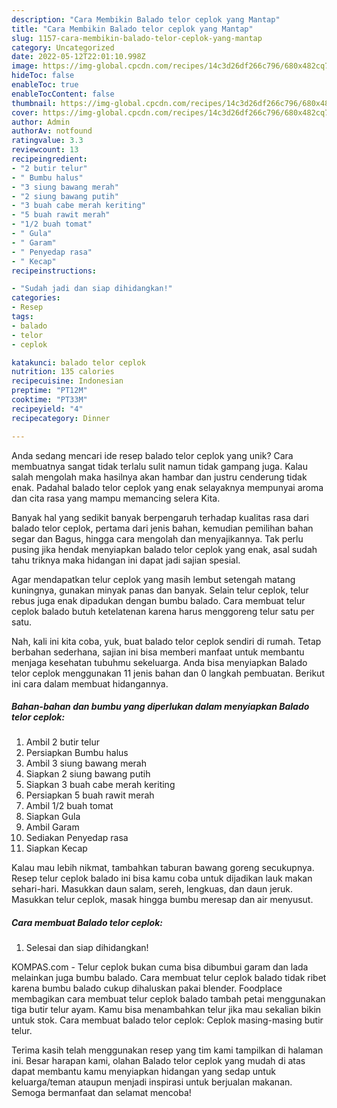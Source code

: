 ```yaml
---
description: "Cara Membikin Balado telor ceplok yang Mantap"
title: "Cara Membikin Balado telor ceplok yang Mantap"
slug: 1157-cara-membikin-balado-telor-ceplok-yang-mantap
category: Uncategorized
date: 2022-05-12T22:01:10.998Z
image: https://img-global.cpcdn.com/recipes/14c3d26df266c796/680x482cq70/balado-telor-ceplok-foto-resep-utama.jpg
hideToc: false
enableToc: true
enableTocContent: false
thumbnail: https://img-global.cpcdn.com/recipes/14c3d26df266c796/680x482cq70/balado-telor-ceplok-foto-resep-utama.jpg
cover: https://img-global.cpcdn.com/recipes/14c3d26df266c796/680x482cq70/balado-telor-ceplok-foto-resep-utama.jpg
author: Admin
authorAv: notfound
ratingvalue: 3.3
reviewcount: 13
recipeingredient:
- "2 butir telur"
- " Bumbu halus"
- "3 siung bawang merah"
- "2 siung bawang putih"
- "3 buah cabe merah keriting"
- "5 buah rawit merah"
- "1/2 buah tomat"
- " Gula"
- " Garam"
- " Penyedap rasa"
- " Kecap"
recipeinstructions:

- "Sudah jadi dan siap dihidangkan!"
categories:
- Resep
tags:
- balado
- telor
- ceplok

katakunci: balado telor ceplok 
nutrition: 135 calories
recipecuisine: Indonesian
preptime: "PT12M"
cooktime: "PT33M"
recipeyield: "4"
recipecategory: Dinner

---
```





Anda sedang mencari ide resep balado telor ceplok yang unik? Cara membuatnya sangat tidak terlalu sulit namun tidak gampang juga. Kalau salah mengolah maka hasilnya akan hambar dan justru cenderung tidak enak. Padahal balado telor ceplok yang enak selayaknya mempunyai aroma dan cita rasa yang mampu memancing selera Kita.





Banyak hal yang sedikit banyak berpengaruh terhadap kualitas rasa dari balado telor ceplok, pertama dari jenis bahan, kemudian pemilihan bahan segar dan Bagus, hingga cara mengolah dan menyajikannya. Tak perlu pusing jika hendak menyiapkan balado telor ceplok yang enak,      asal sudah tahu triknya maka hidangan ini dapat jadi sajian spesial.














Agar mendapatkan telur ceplok yang masih lembut setengah matang kuningnya, gunakan minyak panas dan banyak. Selain telur ceplok, telur rebus juga enak dipadukan dengan bumbu balado. Cara membuat telur ceplok balado butuh ketelatenan karena harus menggoreng telur satu per satu.






Nah, kali ini kita coba, yuk, buat balado telor ceplok sendiri di rumah. Tetap berbahan sederhana, sajian ini bisa memberi manfaat untuk membantu menjaga kesehatan tubuhmu sekeluarga. Anda bisa menyiapkan Balado telor ceplok menggunakan 11 jenis bahan dan 0 langkah pembuatan. Berikut ini cara dalam membuat hidangannya.

<!--inarticleads1-->

##### Bahan-bahan dan bumbu yang diperlukan dalam menyiapkan Balado telor ceplok:

1. Ambil 2 butir telur
1. Persiapkan  Bumbu halus
1. Ambil 3 siung bawang merah
1. Siapkan 2 siung bawang putih
1. Siapkan 3 buah cabe merah keriting
1. Persiapkan 5 buah rawit merah
1. Ambil 1/2 buah tomat
1. Siapkan  Gula
1. Ambil  Garam
1. Sediakan  Penyedap rasa
1. Siapkan  Kecap


Kalau mau lebih nikmat, tambahkan taburan bawang goreng secukupnya. Resep telur ceplok balado ini bisa kamu coba untuk dijadikan lauk makan sehari-hari. Masukkan daun salam, sereh, lengkuas, dan daun jeruk. Masukkan telur ceplok, masak hingga bumbu meresap dan air menyusut. 

<!--inarticleads2-->

##### Cara membuat Balado telor ceplok:


1. Selesai dan siap dihidangkan!

KOMPAS.com - Telur ceplok bukan cuma bisa dibumbui garam dan lada melainkan juga bumbu balado. Cara membuat telur ceplok balado tidak ribet karena bumbu balado cukup dihaluskan pakai blender. Foodplace membagikan cara membuat telur ceplok balado tambah petai menggunakan tiga butir telur ayam. Kamu bisa menambahkan telur jika mau sekalian bikin untuk stok. Cara membuat balado telor ceplok: Ceplok masing-masing butir telur. 

Terima kasih telah menggunakan resep yang tim kami tampilkan di halaman ini. Besar harapan kami, olahan Balado telor ceplok yang mudah di atas dapat membantu kamu menyiapkan hidangan yang sedap untuk keluarga/teman ataupun menjadi inspirasi untuk berjualan makanan. Semoga bermanfaat dan selamat mencoba!
